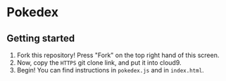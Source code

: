 # Pokedex

## Getting started
1. Fork this repository! Press "Fork" on the top right hand of this screen.
2. Now, copy the `HTTPS` git clone link, and put it into cloud9.
3. Begin! You can find instructions in `pokedex.js` and in `index.html`. 
